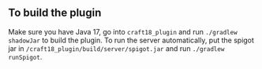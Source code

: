 ## To build the plugin
Make sure you have Java 17, go into `craft18_plugin` and run `./gradlew shadowJar` to build the plugin.
To run the server automatically, put the spigot jar in `/craft18_plugin/build/server/spigot.jar` and
run `./gradlew runSpigot`.
